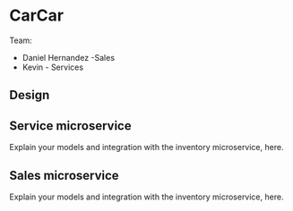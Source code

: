 # CarCar

Team:

* Daniel Hernandez -Sales
* Kevin - Services

## Design

## Service microservice

Explain your models and integration with the inventory
microservice, here.

## Sales microservice

Explain your models and integration with the inventory
microservice, here.
